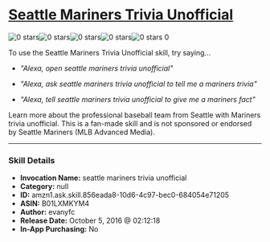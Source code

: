 # [Seattle Mariners Trivia Unofficial](http://alexa.amazon.com/#skills/amzn1.ask.skill.856eada8-10d6-4c97-bec0-684054e71205)
![0 stars](../../images/ic_star_border_black_18dp_1x.png)![0 stars](../../images/ic_star_border_black_18dp_1x.png)![0 stars](../../images/ic_star_border_black_18dp_1x.png)![0 stars](../../images/ic_star_border_black_18dp_1x.png)![0 stars](../../images/ic_star_border_black_18dp_1x.png) 0

To use the Seattle Mariners Trivia Unofficial skill, try saying...

* *"Alexa, open seattle mariners trivia unofficial"*

* *"Alexa, ask seattle mariners trivia unofficial to tell me a mariners trivia"*

* *"Alexa, tell seattle mariners trivia unofficial to give me a mariners fact"*

Learn more about the professional baseball team from Seattle with Mariners trivia unofficial. This is a fan-made skill and is not sponsored or endorsed by Seattle Mariners (MLB Advanced Media).

***

### Skill Details

* **Invocation Name:** seattle mariners trivia unofficial
* **Category:** null
* **ID:** amzn1.ask.skill.856eada8-10d6-4c97-bec0-684054e71205
* **ASIN:** B01LXMKYM4
* **Author:** evanyfc
* **Release Date:** October 5, 2016 @ 02:12:18
* **In-App Purchasing:** No
